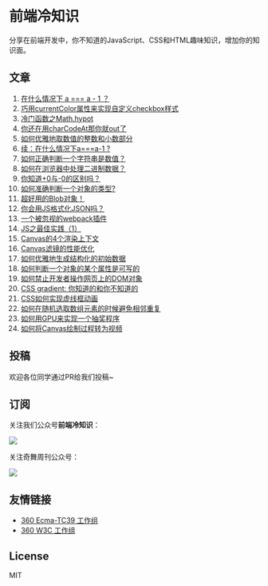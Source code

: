 # 前端冷知识

分享在前端开发中，你不知道的JavaScript、CSS和HTML趣味知识，增加你的知识面。

## 文章

1. [在什么情况下 a === a - 1 ？](https://github.com/akira-cn/FE_You_dont_know/issues/1)
1. [巧用currentColor属性来实现自定义checkbox样式](https://github.com/akira-cn/FE_You_dont_know/issues/2)
1. [冷门函数之Math.hypot](https://github.com/akira-cn/FE_You_dont_know/issues/3)
1. [你还在用charCodeAt那你就out了](https://github.com/akira-cn/FE_You_dont_know/issues/4)
1. [如何优雅地取数值的整数和小数部分](https://github.com/akira-cn/FE_You_dont_know/issues/5)
1. [续：在什么情况下a===a-1 ?](https://github.com/akira-cn/FE_You_dont_know/issues/6)
1. [如何正确判断一个字符串是数值？](https://github.com/akira-cn/FE_You_dont_know/issues/7)
1. [如何在浏览器中处理二进制数据？](https://github.com/akira-cn/FE_You_dont_know/issues/8)
1. [你知道+0与-0的区别吗？](https://github.com/akira-cn/FE_You_dont_know/issues/10)
1. [如何准确判断一个对象的类型?](https://github.com/akira-cn/FE_You_dont_know/issues/11)
1. [超好用的Blob对象！](https://github.com/akira-cn/FE_You_dont_know/issues/12)
1. [你会用JS格式化JSON吗？](https://github.com/akira-cn/FE_You_dont_know/issues/13)
1. [一个被忽视的webpack插件](https://github.com/akira-cn/FE_You_dont_know/issues/14) 
1. [JS之最佳实践（1）](https://github.com/akira-cn/FE_You_dont_know/issues/15) 
1. [Canvas的4个渲染上下文](https://github.com/akira-cn/FE_You_dont_know/issues/16) 
1. [Canvas滤镜的性能优化](https://github.com/akira-cn/FE_You_dont_know/issues/17)
1. [如何优雅地生成结构化的初始数据](https://github.com/akira-cn/FE_You_dont_know/issues/18)
1. [如何判断一个对象的某个属性是可写的](https://github.com/akira-cn/FE_You_dont_know/issues/19)
1. [如何禁止开发者操作网页上的DOM对象](https://github.com/akira-cn/FE_You_dont_know/issues/20)
1. [CSS gradient: 你知道的和你不知道的](https://github.com/akira-cn/FE_You_dont_know/issues/22)
1. [CSS如何实现虚线框动画](https://github.com/akira-cn/FE_You_dont_know/issues/23)
1. [如何在随机选取数组元素的时候避免相邻重复](https://github.com/akira-cn/FE_You_dont_know/issues/24)
1. [如何用GPU来实现一个抽奖程序](https://github.com/akira-cn/FE_You_dont_know/issues/27)
1. [如何将Canvas绘制过程转为视频](https://github.com/akira-cn/FE_You_dont_know/issues/30)

## 投稿

欢迎各位同学通过PR给我们投稿~

## 订阅

关注我们公众号**前端冷知识**：

![](https://p4.ssl.qhimg.com/t01fb14f42368970233.jpg)

关注奇舞周刊公众号：

![](https://p1.ssl.qhimg.com/t014c9bd3794cd2ced2.png)

## 友情链接

- [360 Ecma-TC39 工作组](https://github.com/75team/tc39)
- [360 W3C 工作组](https://github.com/75team/w3c)

## License

MIT
